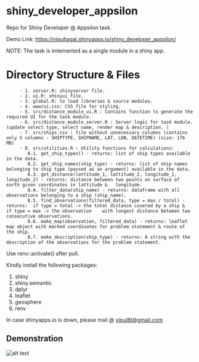 # shiny_developer_appsilon
Repo for Shiny Developer @ Appsilon task.

  Demo Link: https://vipultagai.shinyapps.io/shiny_developer_appsilon/

 NOTE: The task is imlemented as a single module in a shiny app.

# Directory Structure & Files
         - 1. server.R: shinyserver file.
         - 2. ui.R: shinyui file.
         - 3. global.R: to load libraries & source modules.
         - 4. www/ui.css: CSS file for styling.
         - 5. src/distance_module_ui.R : Contains function to generate the required UI for the task module.
         - 6. src/distance_module_server.R : Server logic for task module. (update select type, select name, render map & description. )
         - 7. src/ships.csv : file without unnecessary columns (contains only 5 columns - SHIPTYPE, SHIPNAME, LAT, LON, DATETIME) (size: 176 MB) 
         - 8. src/utilities.R : Utility functions for calculations:
            8.1. get_ship_types() - returns: list of ship types available in the data.
            8.2. get_ship_names(ship_type) - returns: list of ship names belonging to ship type (passed as an argument) available in the data.
            8.3. get_distance(lattitude_1, lattitude_2, longitude_1, longitude_2) - returns: distance between two points on surface of earth given coordinates in lattitude &   longitude.
            8.4. filter_data(ship_name) - returns: dataframe with all observations belonging to a ship (ship_name).
            8.5. find_observations(filtered_data, type = max / total) - returns:  if type = total -> the total distance covered by a ship &  if type = max -> the observation    with longest distance between two consecutive observations.  
            8.6. make_map(observation, filtered_data) - returns: leaflet map object with marked coordinates for problem statement & route of the ship.  
            8.7. make_description(ship_type) - returns: A string with the description of the observations for the problem statement.
  
Use renv::activate() after pull.

Kindly install the following packages:
1. shiny
3. shiny.semantic
4. dplyr
5. leaflet
6. geosphere
7. renv


 In case shinyapps.io is down, please mail @ vipul8t@gmail.com

## Demonstration
![alt text](https://github.com/vipultagai/appsilon_shiny_developer/blob/master/demo.PNG)

